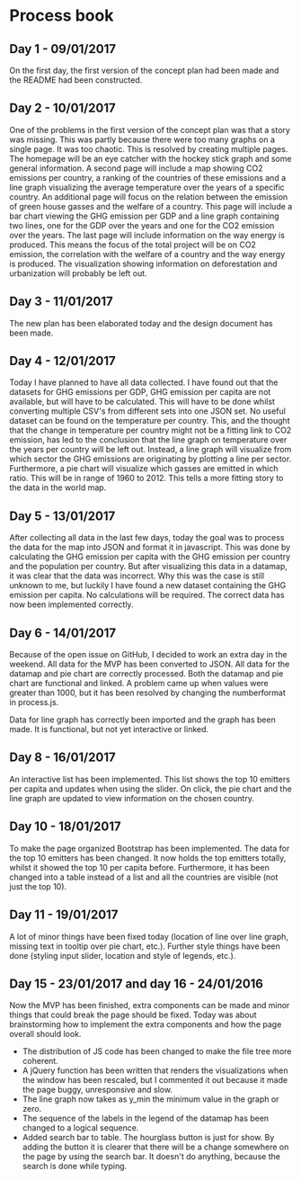 # Process book

## Day 1 - 09/01/2017
On the first day, the first version of the concept plan had been made and the README had been constructed.

## Day 2 - 10/01/2017
One of the problems in the first version of the concept plan was that a story was missing. This was partly because there were too many graphs on a single page. It was too chaotic. This is resolved by creating multiple pages. The homepage will be an eye catcher with the hockey stick graph and some general information. A second page will include a map showing CO2 emissions per country, a ranking of the countries of these emissions and a line graph visualizing the average temperature over the years of a specific country.
An additional page will focus on the relation between the emission of green house gasses and the welfare of a country. This page will include a bar chart viewing the GHG emission per GDP and a line graph containing two lines, one for the GDP over the years and one for the CO2 emission over the years.
The last page will include information on the way energy is produced. This means the focus of the total project will be on CO2 emission, the correlation with the welfare of a country and the way energy is produced. The visualization showing information on deforestation and urbanization will probably be left out.

## Day 3 - 11/01/2017
The new plan has been elaborated today and the design document has been made.

## Day 4 - 12/01/2017
Today I have planned to have all data collected. I have found out that the datasets for GHG emissions per GDP, GHG emission per capita are not available, but will have to be calculated. This will have to be done whilst converting multiple CSV's from different sets into one JSON set.
No useful dataset can be found on the temperature per country. This, and the thought that the change in temperature per country might not be a fitting link to CO2 emission, has led to the conclusion that the line graph on temperature over the years per country will be left out. Instead, a line graph will visualize from which sector the GHG emissions are originating by plotting a line per sector. Furthermore, a pie chart will visualize which gasses are emitted in which ratio. This will be in range of 1960 to 2012. This tells a more fitting story to the data in the world map.

## Day 5 - 13/01/2017
After collecting all data in the last few days, today the goal was to process the data for the map into JSON and format it in javascript. This was done by calculating the GHG emission per capita with the GHG emission per country and the population per country. But after visualizing this data in a datamap, it was clear that the data was incorrect. Why this was the case is still unknown to me, but luckily I have found a new dataset containing the GHG emission per capita. No calculations will be required. The correct data has now been implemented correctly.

## Day 6 - 14/01/2017
Because of the open issue on GitHub, I decided to work an extra day in the weekend. All data for the MVP has been converted to JSON. All data for the datamap and pie chart are correctly processed. Both the datamap and pie chart are functional and linked. A problem came up when values were greater than 1000, but it has been resolved by changing the numberformat in process.js.

Data for line graph has correctly been imported and the graph has been made. It is functional, but not yet interactive or linked.

## Day 8 - 16/01/2017
An interactive list has been implemented. This list shows the top 10 emitters per capita and updates when using the slider. On click, the pie chart and the line graph are updated to view information on the chosen country.

## Day 10 - 18/01/2017
To make the page organized Bootstrap has been implemented. The data for the top 10 emitters has been changed. It now holds the top emitters totally, whilst it showed the top 10 per capita before. Furthermore, it has been changed into a table instead of a list and all the countries are visible (not just the top 10).

## Day 11 - 19/01/2017
A lot of minor things have been fixed today (location of line over line graph, missing text in tooltip over pie chart, etc.). Further style things have been done (styling input slider, location and style of legends, etc.).

## Day 15 - 23/01/2017 and day 16 - 24/01/2016
Now the MVP has been finished, extra components can be made and minor things that could break the page should be fixed. Today was about brainstorming how to implement the extra components and how the page overall should look.

* The distribution of JS code has been changed to make the file tree more coherent.
* A jQuery function has been written that renders the visualizations when the window has been rescaled, but I commented it out because it made the page buggy, unresponsive and slow.
* The line graph now takes as y_min the minimum value in the graph or zero.
* The sequence of the labels in the legend of the datamap has been changed to a logical sequence.
* Added search bar to table. The hourglass button is just for show. By adding the button it is clearer that there will be a change somewhere on the page by using the search bar. It doesn't do anything, because the search is done while typing.
